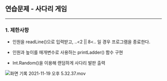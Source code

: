 ## 연습문제 - 사다리 게임

---

### 1. 제한사항

* 인원을 readLine()으로 입력받고, ..<2 || 8<.. 일 경우 프로그램을 종료한다.

* 인원과 높이를 매개변수로 사용하는 printLadder() 함수 구현
* Int.Random()을 이용해 랜덤하게 사다리 발판 출력

<img src="https://ifh.cc/g/AL2Nt1.gif" alt="화면 기록 2021-11-19 오후 5.32.37.mov" style="zoom:100%;" align = "left"/>

